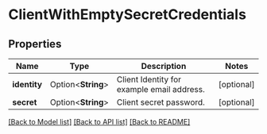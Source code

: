 # ClientWithEmptySecretCredentials

## Properties

Name | Type | Description | Notes
------------ | ------------- | ------------- | -------------
**identity** | Option<**String**> | Client Identity for example email address. | [optional]
**secret** | Option<**String**> | Client secret password. | [optional]

[[Back to Model list]](../README.md#documentation-for-models) [[Back to API list]](../README.md#documentation-for-api-endpoints) [[Back to README]](../README.md)


